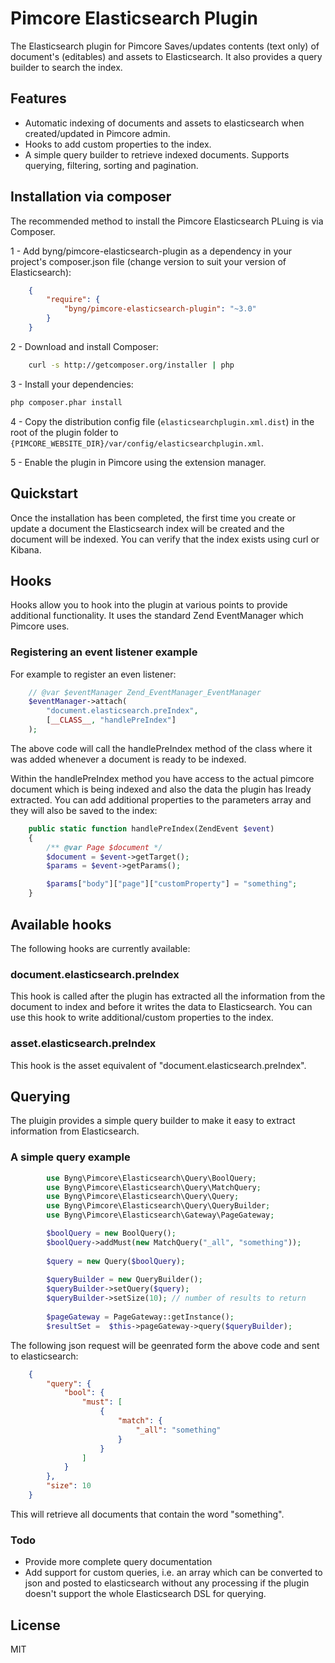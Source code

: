 # Pimcore Elasticsearch Plugin

The Elasticsearch plugin for Pimcore Saves/updates contents (text only) of document's (editables) and assets to Elasticsearch. It also provides a query builder to search the index.

## Features

* Automatic indexing of documents and assets to elasticsearch when created/updated in Pimcore admin. 
* Hooks to add custom properties to the index.
* A simple query builder to retrieve indexed documents. Supports querying, filtering, sorting and pagination.

## Installation via composer

The recommended method to install the Pimcore Elasticsearch PLuing is via Composer.

1 - Add byng/pimcore-elasticsearch-plugin as a dependency in your project's composer.json file (change version to suit your version of Elasticsearch):
```json
    {
        "require": {
            "byng/pimcore-elasticsearch-plugin": "~3.0"
        }
    }
```

2 - Download and install Composer:
```bash
    curl -s http://getcomposer.org/installer | php
```

3 - Install your dependencies:
```bash
php composer.phar install
```

4 - Copy the distribution config file (`elasticsearchplugin.xml.dist`) in the root of the plugin folder 
to `{PIMCORE_WEBSITE_DIR}/var/config/elasticsearchplugin.xml`.

5 - Enable the plugin in Pimcore using the extension manager.

## Quickstart

Once the installation has been completed, the first time you create or update a document the Elasticsearch index will be created and the document will be indexed. You can verify that the index exists using curl or Kibana.

## Hooks

Hooks allow you to hook into the plugin at various points to provide additional functionality. It uses the standard Zend EventManager which Pimcore uses. 

### Registering an event listener example

For example to register an even listener:

```php
    // @var $eventManager Zend_EventManager_EventManager
    $eventManager->attach(
        "document.elasticsearch.preIndex",
        [__CLASS__, "handlePreIndex"]
    );
```

The above code will call the handlePreIndex method of the class where it was added whenever a document is ready to be indexed.

Within the handlePreIndex method you have access to the actual pimcore document which is being indexed and also the data the plugin has lready extracted. You can add additional properties to the parameters array and they will also be saved to the index:

```php
    public static function handlePreIndex(ZendEvent $event)
    {
        /** @var Page $document */
        $document = $event->getTarget();
        $params = $event->getParams();

        $params["body"]["page"]["customProperty"] = "something";
    }
```

## Available hooks

The following hooks are currently available:

### document.elasticsearch.preIndex

This hook is called after the plugin has extracted all the information from the document to index and before it writes the data to Elasticsearch. You can use this hook to write additional/custom properties to the index.

### asset.elasticsearch.preIndex

This hook is the asset equivalent of "document.elasticsearch.preIndex".


## Querying

The pluigin provides a simple query builder to make it easy to extract information from Elasticsearch.

### A simple query example

```php
        use Byng\Pimcore\Elasticsearch\Query\BoolQuery;
        use Byng\Pimcore\Elasticsearch\Query\MatchQuery;
        use Byng\Pimcore\Elasticsearch\Query\Query;
        use Byng\Pimcore\Elasticsearch\Query\QueryBuilder;
        use Byng\Pimcore\Elasticsearch\Gateway\PageGateway;

        $boolQuery = new BoolQuery();
        $boolQuery->addMust(new MatchQuery("_all", "something"));
        
        $query = new Query($boolQuery);
        
        $queryBuilder = new QueryBuilder();
        $queryBuilder->setQuery($query);
        $queryBuilder->setSize(10); // number of results to return
        
        $pageGateway = PageGateway::getInstance();
        $resultSet =  $this->pageGateway->query($queryBuilder);
```

The following json request will be geenrated form the above code and sent to elasticsearch:

```json
    {
        "query": {
            "bool": {
                "must": [
                    {
                        "match": {
                            "_all": "something"
                        }
                    }
                ]
            }
        },
        "size": 10
    }
```

This will retrieve all documents that contain the word "something".

### Todo

* Provide more complete query documentation
* Add support for custom queries, i.e. an array which can be converted to json and posted to elasticsearch without any processing if the plugin doesn't support the whole Elasticsearch DSL for querying.

## License

MIT

